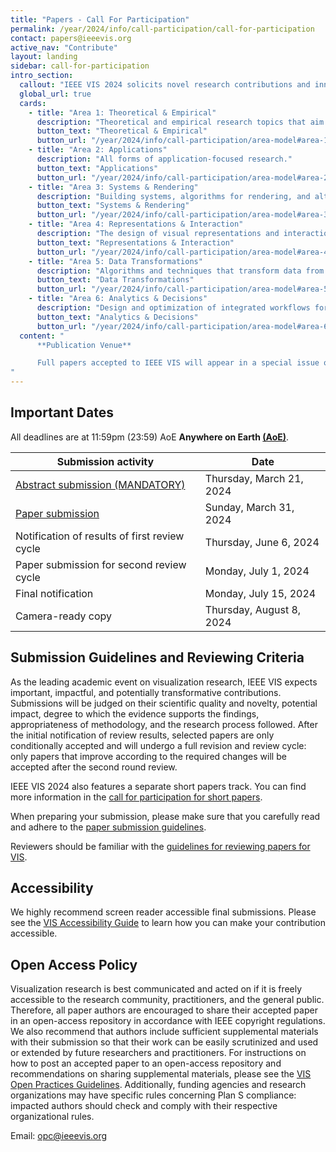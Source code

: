 ```yaml
---
title: "Papers - Call For Participation"
permalink: /year/2024/info/call-participation/call-for-participation
contact: papers@ieeevis.org
active_nav: "Contribute"
layout: landing
sidebar: call-for-participation
intro_section:
  callout: "IEEE VIS 2024 solicits novel research contributions and innovative applications in all areas of visualization."
  global_url: true
  cards:
    - title: "Area 1: Theoretical & Empirical"
      description: "Theoretical and empirical research topics that aim to define the foundation of VIS as a scientific subject."
      button_text: "Theoretical & Empirical"
      button_url: "/year/2024/info/call-participation/area-model#area-1-theoretical--empirical"
    - title: "Area 2: Applications"
      description: "All forms of application-focused research."
      button_text: "Applications"
      button_url: "/year/2024/info/call-participation/area-model#area-2-applications"
    - title: "Area 3: Systems & Rendering"
      description: "Building systems, algorithms for rendering, and alternate input and output modalities."
      button_text: "Systems & Rendering"
      button_url: "/year/2024/info/call-participation/area-model#area-3-systems--rendering"
    - title: "Area 4: Representations & Interaction"
      description: "The design of visual representations and interaction techniques for different types of data, users, and visualization tasks."
      button_text: "Representations & Interaction"
      button_url: "/year/2024/info/call-participation/area-model#area-4-representations--interaction"
    - title: "Area 5: Data Transformations"
      description: "Algorithms and techniques that transform data from one form to another to enable effective and efficient visual mapping as required by the intended visual representations."
      button_text: "Data Transformations"
      button_url: "/year/2024/info/call-participation/area-model#area-5-data-transformations"
    - title: "Area 6: Analytics & Decisions"
      description: "Design and optimization of integrated workflows for visual data analysis, knowledge discovery, decision support, machine learning, and other data intelligence tasks."
      button_text: "Analytics & Decisions"
      button_url: "/year/2024/info/call-participation/area-model#area-6-analytics--decisions"
  content: "
      **Publication Venue**

      Full papers accepted to IEEE VIS will appear in a special issue of the IEEE Transactions on Visualization and Computer Graphics (TVCG) and will be indexed in [IEEE Xplore](https://ieeexplore.ieee.org/). Plan S has provided verbal approval of IEEE’s hybrid journal portfolio, including TVCG, for transformative status, allowing TVCG to accept articles from authors whose funders require [Plan S](https://www.coalition-s.org/) compliance.
"
---
```


## Important Dates

All deadlines are at 11:59pm (23:59) AoE **Anywhere on Earth [(AoE)](https://time.is/Anywhere_on_Earth)**. 


| Submission activity | Date                     |
|---------------------|--------------------------|
| [Abstract submission (MANDATORY)](https://new.precisionconference.com/vgtc) | Thursday, March 21, 2024   |
| [Paper submission](https://new.precisionconference.com/vgtc) | Sunday, March 31, 2024 |
| Notification of results of first review cycle | Thursday, June 6, 2024     |
| Paper submission for second review cycle | Monday, July 1, 2024     |
| Final notification | Monday, July 15, 2024    |
| Camera-ready copy | Thursday, August 8, 2024   |

<!---
{% include alert.html
  title="Final Instructions for Authors of Accepted Papers"
  description="Important information for authors of accepted papers."
  button-text="View instructions"
  button-url="/info/presenter-information/final-information-paper-authors"
%}
 --->
 
## Submission Guidelines and Reviewing Criteria

As the leading academic event on visualization research, IEEE VIS expects important, impactful, and potentially transformative contributions. Submissions will be judged on their scientific quality and novelty, potential impact, degree to which the evidence supports the findings, appropriateness of methodology, and the research process followed. After the initial notification of review results, selected papers are only conditionally accepted and will undergo a full revision and review cycle: only papers that improve according to the required changes will be accepted after the second round review.

IEEE VIS 2024 also features a separate short papers track. You can find more information in the [call for participation for short papers](shortpapers).

When preparing your submission, please make sure that you carefully read and adhere to the [paper submission guidelines](paper-submission-guidelines).

Reviewers should be familiar with the [guidelines for reviewing papers for VIS](review-instructions).

## Accessibility

We highly recommend screen reader accessible final submissions. Please see the [VIS Accessibility Guide](/year/2024/info/call-participation/make-pdf-accessible) to learn how you can make your contribution accessible.

## Open Access Policy

Visualization research is best communicated and acted on if it is freely accessible to the research community, practitioners, and the general public. Therefore, all paper authors are encouraged to share their accepted paper in an open-access repository in accordance with IEEE copyright regulations. We also recommend that authors include sufficient supplemental materials with their submission so that their work can be easily scrutinized and used or extended by future researchers and practitioners. For instructions on how to post an accepted paper to an open-access repository and recommendations on sharing supplemental materials, please see the [VIS Open Practices Guidelines](https://ieeevis.org/year/2024/info/open-practices/open-practices). Additionally, funding agencies and research organizations may have specific rules concerning Plan S compliance: impacted authors should check and comply with their respective organizational rules.
<!---[VIS Open Practices Guidelines](/year/2024/info/open-practices/open-practices).--->

Email: [opc@ieeevis.org](mailto:opc@ieeevis.org)


